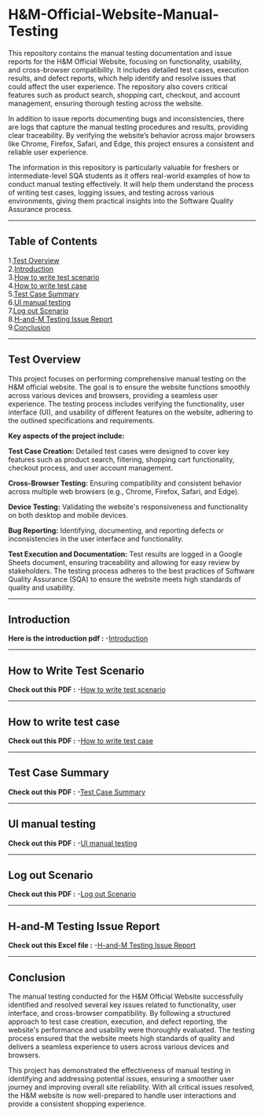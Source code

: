 # H&M-Official-Website-Manual-Testing
This repository contains the manual testing documentation and issue reports for the H&M Official Website, focusing on functionality, usability, and cross-browser compatibility. It includes detailed test cases, execution results, and defect reports, which help identify and resolve issues that could affect the user experience. The repository also covers critical features such as product search, shopping cart, checkout, and account management, ensuring thorough testing across the website.

In addition to issue reports documenting bugs and inconsistencies, there are logs that capture the manual testing procedures and results, providing clear traceability. By verifying the website’s behavior across major browsers like Chrome, Firefox, Safari, and Edge, this project ensures a consistent and reliable user experience.

The information in this repository is particularly valuable for freshers or intermediate-level SQA students as it offers real-world examples of how to conduct manual testing effectively. It will help them understand the process of writing test cases, logging issues, and testing across various environments, giving them practical insights into the Software Quality Assurance process.

------

## Table of Contents
1.[Test Overview](#test-overview) <br>
2.[Introduction](#introduction) <br>
3.[How to write test scenario](#How-to-write-test-scenario) <br>
4.[How to write test case](#How-to-write-test-case) <br>
5.[Test Case Summary](#Test-Case-Summary) <br>
6.[UI manual testing](#UI-manual-testing) <br>
7.[Log out Scenario](#Log-out-Scenario) <br>
8.[H-and-M Testing Issue Report](#H-and-M-Testing-Issue-Report) <br>
9.[Conclusion](#Conclusion) <br>

------

## Test Overview
This project focuses on performing comprehensive manual testing on the H&M official website. The goal is to ensure the website functions smoothly across various devices and browsers, providing a seamless user experience. The testing process includes verifying the functionality, user interface (UI), and usability of different features on the website, adhering to the outlined specifications and requirements.

**Key aspects of the project include:**

**Test Case Creation:** Detailed test cases were designed to cover key features such as product search, filtering, shopping cart functionality, checkout process, and user account management.

**Cross-Browser Testing:** Ensuring compatibility and consistent behavior across multiple web browsers (e.g., Chrome, Firefox, Safari, and Edge).

**Device Testing:** Validating the website's responsiveness and functionality on both desktop and mobile devices.

**Bug Reporting:** Identifying, documenting, and reporting defects or inconsistencies in the user interface and functionality.

**Test Execution and Documentation:** Test results are logged in a Google Sheets document, ensuring traceability and allowing for easy review by stakeholders. The testing process adheres to the best practices of Software Quality Assurance (SQA) to ensure the website meets high standards of quality and usability.

-------

## Introduction 
**Here is the introduction pdf :** -[Introduction](./Introduction.pdf) 

--------

## How to Write Test Scenario
**Check out this PDF :**  -[How to write test scenario](./How-To-Write-Test-Scenario-by-Asif-Khan-Sunny.pdf) 

-------

## How to write test case
 **Check out this PDF :**  -[How to write test case](./How-To-Write-Test-Case-by-Asif-Khan-Sunny.pdf)

--------
 ## Test Case Summary
 **Check out this PDF :**  -[Test Case Summary](./Test-case-summary-by-Asif-Khan-Sunny.pdf)

 --------

 ## UI manual testing
 **Check out this PDF :**  -[UI manual testing](./UI-Manual-testing-by-Asif-Khan-Sunny.pdf)

 -------

 ## Log out Scenario
 **Check out this PDF :**  -[Log out Scenario](./Log-out-Scenario-demo.pdf)

 --------
 

 ## H-and-M Testing Issue Report
 **Check out this Excel file :** -[H-and-M Testing Issue Report](./H&M_Asif-Khan-Sunny.xlsb.xlsx)

 --------

 ## Conclusion
 The manual testing conducted for the H&M Official Website successfully identified and resolved several key issues related to functionality, user interface, and cross-browser compatibility. By following a structured approach to test case creation, execution, and defect reporting, the website's performance and usability were thoroughly evaluated. The testing process ensured that the website meets high standards of quality and delivers a seamless experience to users across various devices and browsers.

This project has demonstrated the effectiveness of manual testing in identifying and addressing potential issues, ensuring a smoother user journey and improving overall site reliability. With all critical issues resolved, the H&M website is now well-prepared to handle user interactions and provide a consistent shopping experience.
 
